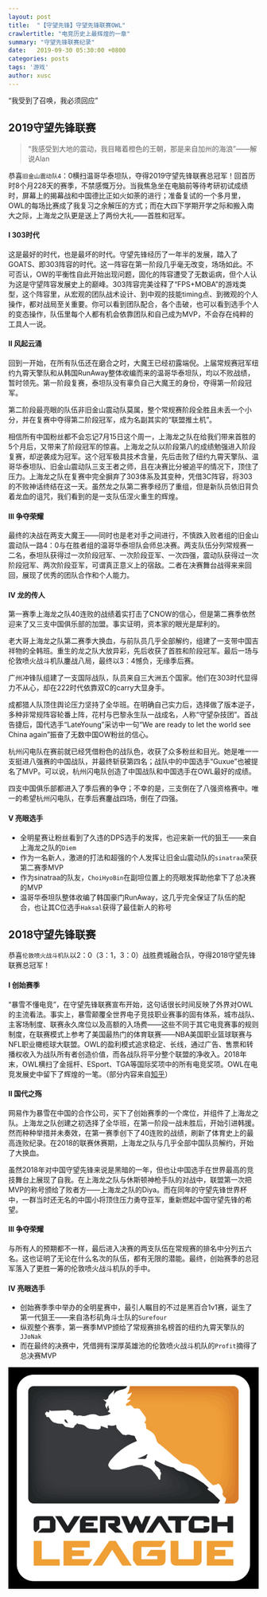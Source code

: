 ```yaml
---
layout: post
title:  "【守望先锋】守望先锋联赛OWL"
crawlertitle: "电竞历史上最辉煌的一章"
summary: "守望先锋联赛纪录"
date:   2019-09-30 05:30:00 +0800
categories: posts
tags: '游戏'
author: xusc
---
```


“我受到了召唤，我必须回应”

## 2019守望先锋联赛
> “我感受到大地的震动，我目睹着橙色的王朝，那是来自加州的海浪”——解说Alan

恭喜`旧金山震动队4`：0横扫温哥华泰坦队，夺得2019守望先锋联赛总冠军！回首历时8个月228天的赛季，不禁感慨万分。当我焦急坐在电脑前等待考研初试成绩时，屏幕上的揭幕战和中国德比正如火如荼的进行；准备复试的一个多月里，OWL的每场比赛成了我复习之余解压的方式；而在大四下学期开学之际和搬入南大之际，上海龙之队更是送上了两份大礼——首胜和冠军。

#### I 303时代
这是最好的时代，也是最坏的时代。守望先锋经历了一年半的发展，踏入了GOATS、即303阵容的时代。这一阵容在第一阶段几乎毫无改变，场场如此。不可否认，OW的平衡性自此开始出现问题，固化的阵容遭受了无数诟病，但个人认为这是守望阵容发展史上的巅峰。303阵容完美诠释了“FPS+MOBA”的游戏类型，这个阵容里，从宏观的团队战术设计、到中观的技能timing点、到微观的个人操作，都对战局至关重要。你可以看到团队配合，各个击破，也可以看到选手个人的变态操作，队伍里每个人都有机会依靠团队和自己成为MVP，不会存在纯粹的工具人一说。

#### II 风起云涌
回到一开始，在所有队伍还在磨合之时，大魔王已经初露端倪。上届常规赛冠军纽约九霄天擎队和从韩国RunAway整体收编而来的温哥华泰坦队，均以不败战绩，暂时领先。第一阶段复赛，泰坦队没有辜负自己大魔王的身份，夺得第一阶段冠军。

第二阶段最亮眼的队伍非旧金山震动队莫属，整个常规赛阶段全胜且未丢一个小分，并在复赛中夺得第二阶段冠军，成为名副其实的“联盟推土机”。

相信所有中国粉丝都不会忘记7月15日这个周一，上海龙之队在给我们带来首胜的5个月后，又带来了阶段冠军的惊喜。上海龙之队以阶段第八的成绩勉强进入阶段复赛，却逆袭成为冠军。这个冠军极具技术含量，先后击败了纽约九霄天擎队、温哥华泰坦队、旧金山震动队三支王者之师，且在决赛比分被追平的情况下，顶住了压力。上海龙之队在复赛中完全摒弃了303体系及其变种，凭借3C阵容，将303的不败神话终结在这一天。虽然龙之队第二赛季经历了重组，但是新队员依旧背负着龙血的诅咒，我们看到的是一支队伍涅火重生的辉煌。

#### III 争夺荣耀
最终的决战在两支大魔王——同时也是老对手之间进行，不慎跌入败者组的旧金山震动队一路4：0与在胜者组的温哥华泰坦队会师总决赛。两支队伍分列常规赛一二名，泰坦队获得过一次阶段冠军、一次阶段亚军、一次四强，震动队获得过一次阶段冠军、两次阶段亚军，可谓真正意义上的宿敌。二者在决赛舞台战得来来回回，展现了优秀的团队合作和个人能力。

#### IV 龙的传人
第一赛季上海龙之队40连败的战绩着实打击了CNOW的信心，但是第二赛季依然迎来了又三支中国俱乐部的加盟。事实证明，资本家的眼光是犀利的。

老大哥上海龙之队第二赛季大换血，与前队员几乎全部解约，组建了一支带中国吉祥物的全韩班。重生的龙之队大放异彩，先后收获了首胜和阶段冠军。最后一场与伦敦喷火战斗机队鏖战八局，最终以3：4憾负，无缘季后赛。

广州冲锋队组建了一支国际战队，队员来自三大洲五个国家。他们在303时代显得力不从心，却在222时代依靠双C的carry大显身手。

成都猎人队顶住舆论压力坚持了全华班。在明确自己实力后，选择做了版本逆子，多种非常规阵容轮番上阵，花村与巴黎永生队一战成名，人称“守望杂技团”。首战告捷后，国代选手“LateYoung”采访中一句“We are ready to let the world see China again”振奋了无数中国OW粉丝的信心。

杭州闪电队在赛前就已经凭借粉色的战队色，收获了众多粉丝和目光。她是唯一一支挺进八强赛的中国战队，并最终斩获第四名；战队中的中国选手“Guxue”也被提名了MVP。可以说，杭州闪电队创造了中国战队和中国选手在OWL最好的成绩。

四支中国俱乐部都进入了季后赛的争夺；不幸的是，三支倒在了八强资格赛中。唯一的希望杭州闪电队，在季后赛鏖战四场，倒在了四强。

#### V 亮眼选手
- 全明星赛让粉丝看到了久违的DPS选手的发挥，也迎来新一代的狙王——来自上海龙之队的`Diem`
- 作为一名新人，激进的打法和超强的个人发挥让旧金山震动队的`sinatraa`荣获第二赛季MVP
- 作为sinatraa的队友，`ChoiHyoBin`在副坦位置上的亮眼发挥助他拿下了总决赛的MVP
- 温哥华泰坦队整体收编了韩国豪门RunAway，这几乎完全保证了队伍的配合，也让其C位选手`Haksal`获得了最佳新人的称号

## 2018守望先锋联赛
恭喜`伦敦喷火战斗机队`以2：0（3：1，3：0）战胜费城融合队，夺得2018守望先锋联赛总冠军！

#### I 创始赛季
“暴雪不懂电竞”，在守望先锋联赛宣布开始，这句话很长时间反映了外界对OWL的主流看法。事实上，暴雪颠覆全世界电子竞技职业赛事的固有体系，城市战队、主客场制度、联赛永久席位以及高额的入场费——这些不同于其它电竞赛事的规则制度，在联赛模式上参考了美国最热门的体育联赛——NBA美国职业篮球联赛与NFL职业橄榄球大联盟。OWL的盈利模式追求稳定、长线，通过广告、售票和转播权收入为战队所有者创造价值，而各战队将平分整个联盟的净收入。2018年末，OWL横扫了金摇杆、ESport、TGA等国际奖项中的所有电竞奖项。OWL在电竞发展史中留下了辉煌的一笔。（部分内容来自[知乎](https://zhuanlan.zhihu.com/p/52383266)）

#### II 国代之殇
网易作为暴雪在中国的合作公司，买下了创始赛季的一个席位，并组件了上海龙之队。上海龙之队创建之初选择了全华班，在第一阶段一战未胜后，开始引进韩援。然而种种举措并未奏效，在第一赛季创下了40连败的战绩，刷新了体育史上的最高连败纪录。在2018的联赛休赛期，上海龙之队与几乎全部中国队员解约，开始了大换血。

虽然2018年对中国守望先锋来说是黑暗的一年，但也让中国选手在世界最高的竞技舞台上展现了自我。在上海龙之队与休斯顿神枪手队的对战中，联盟第一次把MVP的称号颁给了败者方——上海龙之队的Diya。而在同年的守望先锋世界杯中，一群当时还无名的中国小将顶住压力勇夺亚军，重新燃起中国守望先锋的希望。

#### III 争夺荣耀
与所有人的预期都不一样，最后进入决赛的两支队伍在常规赛的排名中分列五六名。这也证明了无论在什么名次的队伍，都有无限的潜能。最终，创始赛季的总冠军落入了更胜一筹的伦敦喷火战斗机队的手中。

#### IV 亮眼选手
- 创始赛季季中举办的全明星赛中，最引人瞩目的不过是黑百合1v1赛，诞生了第一代狙王——来自洛杉矶角斗士队的`Surefour`
- 纵观整个赛季，第一赛季MVP颁给了常规赛排名榜首的纽约九霄天擎队的`JJoNak`
- 而在最终的决赛中，凭借拥有深厚英雄池的伦敦喷火战斗机队的`Profit`摘得了总决赛MVP

![](/assets/images/201909/owl.png)
